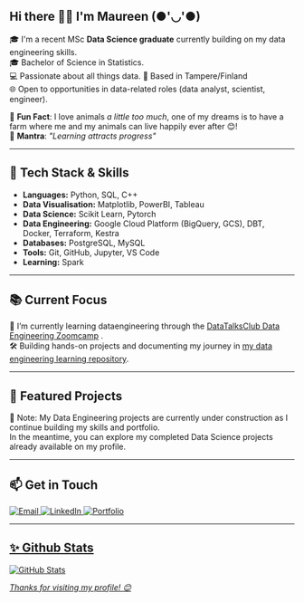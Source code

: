 ## Hi there 👋🏾 I'm Maureen (●'◡'●)

🎓 I'm a recent MSc **Data Science graduate** currently building on my data engineering skills.   
🎓 Bachelor of Science in Statistics.  
💻 Passionate about all things data.
📍 Based in Tampere/Finland  
🌐 Open to opportunities in data-related roles (data analyst, scientist, engineer). 

🐾 **Fun Fact**: I love animals *a little too much*, one of my dreams is to have a farm where me and my animals can live happily ever after 😊!   
💬 **Mantra**: *"Learning attracts progress"*

---

## 🔧 Tech Stack & Skills
- **Languages:** Python, SQL, C++
- **Data Visualisation:** Matplotlib, PowerBI, Tableau
- **Data Science:** Scikit Learn, Pytorch 
- **Data Engineering:** Google Cloud Platform (BigQuery, GCS), DBT, Docker, Terraform, Kestra  
- **Databases:** PostgreSQL, MySQL  
- **Tools:** Git, GitHub, Jupyter, VS Code  
- **Learning:** Spark

---

## 📚 Current Focus
🚀 I’m currently learning dataengineering through the [DataTalksClub Data Engineering Zoomcamp](https://github.com/DataTalksClub/data-engineering-zoomcamp) .  
🛠️ Building hands-on projects and documenting my journey in [my data engineering learning repository](https://github.com/maureen-githaiga/data-engineering-zoomcamp-2025).

---

## 💼 Featured Projects
🔧 Note: My Data Engineering projects are currently under construction as I continue building my skills and portfolio.  
In the meantime, you can explore my completed Data Science projects already available on my profile.


---
## 📫 Get in Touch

<p align="left">
  <a href="mailto:maureenwgithaiga@gmail.com" target="_blank">
    <img alt="Email" src="https://img.shields.io/badge/Email-D14836?style=for-the-badge&logo=gmail&logoColor=white" />
  </a>
  <a href="https://www.linkedin.com/in/maureen-g-8b77231b9" target="_blank">
    <img alt="LinkedIn" src="https://img.shields.io/badge/LinkedIn-0077B5?style=for-the-badge&logo=linkedin&logoColor=white" />
  </a>
  <a href="https://marbled-saltopus-dd4.notion.site/Data-Engineering-Portfolio-Learning-Journey-224ef958039080e0b15dca56e031eb9f" target="_blank">
    <img alt="Portfolio" src="https://img.shields.io/badge/Portfolio-000000?style=for-the-badge&logo=vercel&logoColor=white"
  </a>
</p>


---
## ✨ Github Stats  
![GitHub Stats](https://github-readme-stats.vercel.app/api?username=maureen-githaiga&show_icons=true&theme=radical)    


*Thanks for visiting my profile! 😊*


<!--
**maureen-githaiga/maureen-githaiga** is a ✨ _special_ ✨ repository because its `README.md` (this file) appears on your GitHub profile.

Here are some ideas to get you started:

- 🔭 I’m currently working on ...
- 🌱 I’m currently learning ...
- 👯 I’m looking to collaborate on ...
- 🤔 I’m looking for help with ...
- 💬 Ask me about ...
- 📫 How to reach me: ...
- 😄 Pronouns: ...
- ⚡ Fun fact: ...
-->
